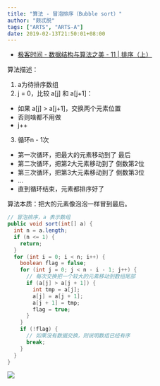 ```yaml
---
title: "算法 - 冒泡排序（Bubble sort）"
author: "颇忒脱"
tags: ["ARTS", "ARTS-A"]
date: 2019-02-13T21:50:01+08:00
---
```


<!--more-->

* [极客时间 - 数据结构与算法之美 - 11 | 排序（上）][1]

算法描述：

1. a为待排序数组
2. j = 0，比较 a[j] 和 a[j+1]：
  * 如果 a[j] > a[j+1]，交换两个元素位置
  * 否则啥都不用做
  * j++
3. 循环n - 1次
  * 第一次循环，把最大的元素移动到了 最后
  * 第二次循环，把第2大元素移动到了 倒数第2位
  * 第三次循环，把第3大元素移动到了 倒数第3位
  * ...
  * 直到循环结束，元素都排序好了

算法本质：把大的元素像泡泡一样冒到最后。

```java
// 冒泡排序，a 表示数组
public void sort(int[] a) {
  int n = a.length;
  if (n <= 1) {
    return;
  }
  for (int i = 0; i < n; i++) {
    boolean flag = false;
    for (int j = 0; j < n - i - 1; j++) {
      // 每次交换把一个较大的元素移动到数组尾部
      if (a[j] > a[j + 1]) {
        int tmp = a[j];
        a[j] = a[j + 1];
        a[j + 1] = tmp;
        flag = true;
      }
    }
    if (!flag) {
      // 如果没有数据交换，则说明数组已经有序
      break;
    }
  }
}
```

![](../sort/bubble-sort.png)

[1]: https://time.geekbang.org/column/article/41802
